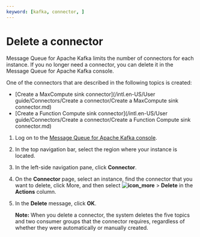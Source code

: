 ```yaml
---
keyword: [kafka, connector, ]
---
```


# Delete a connector

Message Queue for Apache Kafka limits the number of connectors for each instance. If you no longer need a connector, you can delete it in the Message Queue for Apache Kafka console.

One of the connectors that are described in the following topics is created:

-   [Create a MaxCompute sink connector](/intl.en-US/User guide/Connectors/Create a connector/Create a MaxCompute sink connector.md)
-   [Create a Function Compute sink connector](/intl.en-US/User guide/Connectors/Create a connector/Create a Function Compute sink connector.md)

1.  Log on to the [Message Queue for Apache Kafka console](https://kafka.console.aliyun.com/?spm=a2c4g.11186623.2.22.6bf72638IfKzDm).

2.  In the top navigation bar, select the region where your instance is located.

3.  In the left-side navigation pane, click **Connector**.

4.  On the **Connector** page, select an instance, find the connector that you want to delete, click More, and then select **![icon_more](https://static-aliyun-doc.oss-accelerate.aliyuncs.com/assets/img/en-US/6022597161/p185678.png)** \> **Delete** in the **Actions** column.

5.  In the **Delete** message, click **OK**.

    **Note:** When you delete a connector, the system deletes the five topics and two consumer groups that the connector requires, regardless of whether they were automatically or manually created.


